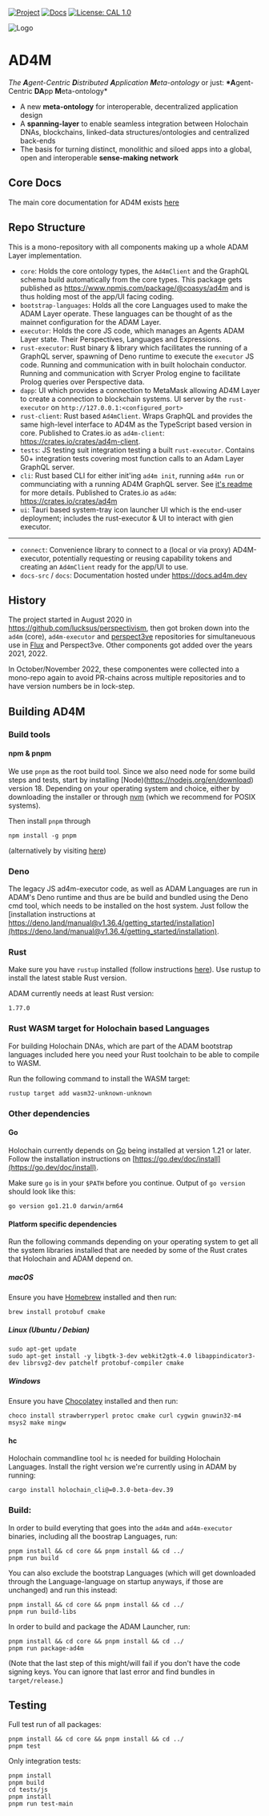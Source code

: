 [![Project](https://img.shields.io/badge/Project-AD4M-brightgreen.svg)](http://ad4m.dev/)
[![Docs](https://img.shields.io/badge/Docs-AD4M-blue.svg)](http://docs.ad4m.dev/)
[![License: CAL 1.0](https://img.shields.io/badge/License-CAL%201.0-blue.svg)](https://github.com/holochain/cryptographic-autonomy-license)

![Logo](docs-src/ad4mlogo_green_angle2_colouremblem.png)

# AD4M

_The **A**gent-Centric **D**istributed **A**pplication **M**eta-ontology_
or just:
**\*A**gent-Centric **DA**pp **M**eta-ontology\*

- A new **meta-ontology** for interoperable, decentralized application design
- A **spanning-layer** to enable seamless integration between Holochain DNAs, blockchains, linked-data structures/ontologies and centralized back-ends
- The basis for turning distinct, monolithic and siloed apps into a global, open and interoperable **sense-making network**

## Core Docs

The main core documentation for AD4M exists [here](https://docs.ad4m.dev)

## Repo Structure

This is a mono-repository with all components making up a whole ADAM Layer implementation.

- `core`: Holds the core ontology types, the `Ad4mClient` and the GraphQL schema build automatically from the core types. This package gets published as https://www.npmjs.com/package/@coasys/ad4m and is thus holding most of the app/UI facing coding.
- `bootstrap-languages`: Holds all the core Languages used to make the ADAM Layer operate. These languages can be thought of as the mainnet configuration for the ADAM Layer.
- `executor`: Holds the core JS code, which manages an Agents ADAM Layer state. Their Perspectives, Languages and Expressions.
- `rust-executor`: Rust binary & library which facilitates the running of a GraphQL server, spawning of Deno runtime to execute the `executor` JS code. Running and communication with in built holochain conductor. Running and communication with Scryer Prolog engine to facilitate Prolog queries over Perspective data.
- `dapp`: UI which provides a connection to MetaMask allowing AD4M Layer to create a connection to blockchain systems. UI server by the `rust-executor` on `http://127.0.0.1:<configured_port>`
- `rust-client`: Rust based `Ad4mClient`. Wraps GraphQL and provides the same high-level interface to AD4M as the TypeScript based version in core. Published to Crates.io as `ad4m-client`: https://crates.io/crates/ad4m-client.
- `tests`: JS testing suit integration testing a built `rust-executor`. Contains 50+ integration tests covering most function calls to an Adam Layer GraphQL server.
- `cli`: Rust based CLI for either init'ing `ad4m init`, running `ad4m run` or communciating with a running AD4M GraphQL server. See [it's readme](cli/README.md) for more details. Published to Crates.io as `ad4m`: https://crates.io/crates/ad4m
- `ui`: Tauri based system-tray icon launcher UI which is the end-user deployment; includes the rust-executor & UI to interact with gien executor.

---

- `connect`: Convenience library to connect to a (local or via proxy) AD4M-executor, potentially requesting or reusing capability tokens and creating an `Ad4mClient` ready for the app/UI to use.
- `docs-src` / `docs`: Documentation hosted under https://docs.ad4m.dev

## History

The project started in August 2020 in https://github.com/lucksus/perspectivism, then got broken down into the `ad4m` (core), `ad4m-executor` and [perspect3ve](https://github.com/perspect3vism/perspect3ve) repositories for simultaneuous use in [Flux](https://github.com/fluxsocial) and Perspect3ve. Other components got added over the years 2021, 2022.

In October/November 2022, these componentes were collected into a mono-repo again to avoid PR-chains across multiple repositories and to have version numbers be in lock-step.

## Building AD4M

### Build tools

#### npm & pnpm
We use `pnpm` as the root build tool. 
Since we also need node for some build steps and tests,
start by installing [Node)(https://nodejs.org/en/download) version 18.
Depending on your operating system and choice, either by downloading the installer
or through [nvm](https://github.com/nvm-sh/nvm) (which we recommend for POSIX systems).

Then install `pnpm` through

```
npm install -g pnpm
```
(alternatively by visiting [here](https://pnpm.io/installation))

### Deno
The legacy JS ad4m-executor code, as well as ADAM Languages are run in ADAM's Deno runtime and thus are be build
and bundled using the Deno cmd tool, which needs to be installed on the host system.
Just follow the [installation instructions at https://deno.land/manual@v1.36.4/getting_started/installation](https://deno.land/manual@v1.36.4/getting_started/installation).

### Rust

Make sure you have `rustup` installed (follow instructions [here](https://www.rust-lang.org/tools/install)).
Use rustup to install the latest stable Rust version.

ADAM currently needs at least Rust version:
```
1.77.0
```

### Rust WASM target for Holochain based Languages
For building Holochain DNAs, which are part of the ADAM bootstrap languages included here
you need your Rust toolchain to be able to compile to WASM.

Run the following command to install the WASM target:
```
rustup target add wasm32-unknown-unknown
```


### Other dependencies

#### Go
Holochain currently depends on [Go](https://go.dev) being installed at version 1.21 or later.
Follow the installation instructions on [https://go.dev/doc/install](https://go.dev/doc/install).

Make sure `go` is in your `$PATH` before you continue. Output of `go version` should look like this:
```
go version go1.21.0 darwin/arm64
```

#### Platform specific dependencies
Run the following commands depending on your operating system to get all the system libraries installed that are needed by some of the Rust crates that Holochain and ADAM depend on.

##### macOS
Ensure you have [Homebrew](https://brew.sh/) installed and then run:
```
brew install protobuf cmake
```

##### Linux (Ubuntu / Debian)
```
sudo apt-get update
sudo apt-get install -y libgtk-3-dev webkit2gtk-4.0 libappindicator3-dev librsvg2-dev patchelf protobuf-compiler cmake
```

##### Windows
Ensure you have [Chocolatey](https://chocolatey.org/) installed and then run:
```
choco install strawberryperl protoc cmake curl cygwin gnuwin32-m4 msys2 make mingw
```


#### hc
Holochain commandline tool `hc` is needed for building Holochain Languages.
Install the right version we're currently using in ADAM by running:

```
cargo install holochain_cli@=0.3.0-beta-dev.39
```


### Build:

In order to build everyting that goes into the `ad4m` and `ad4m-executor` binaries, including all the boostrap Languages, run:
```
pnpm install && cd core && pnpm install && cd ../
pnpm run build
```

You can also exclude the bootstrap Languages (which will get downloaded through the Language-language on startup anyways, if those are unchanged) and run this instead:

```
pnpm install && cd core && pnpm install && cd ../
pnpm run build-libs
```

In order to build and package the ADAM Launcher, run:
```
pnpm install && cd core && pnpm install && cd ../
pnpm run package-ad4m
```

(Note that the last step of this might/will fail if you don't have the code signing keys. You can ignore that last error and find bundles in `target/release`.)

## Testing 

Full test run of all packages:
```
pnpm install && cd core && pnpm install && cd ../
pnpm test
```

Only integration tests:
```
pnpm install
pnpm build
cd tests/js
pnpm install
pnpm run test-main
```
